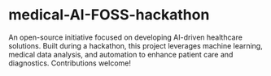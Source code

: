 # medical-AI-FOSS-hackathon
An open-source initiative focused on developing AI-driven healthcare solutions. Built during a hackathon, this project leverages machine learning, medical data analysis, and automation to enhance patient care and diagnostics. Contributions welcome!
